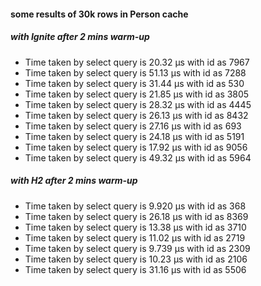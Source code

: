 #### some results of 30k rows in Person cache

##### with Ignite after 2 mins warm-up

* Time taken by select query is 20.32 μs with id as 7967
* Time taken by select query is 51.13 μs with id as 7288
* Time taken by select query is 31.44 μs with id as 530
* Time taken by select query is 21.85 μs with id as 3805
* Time taken by select query is 28.32 μs with id as 4445
* Time taken by select query is 26.13 μs with id as 8432
* Time taken by select query is 27.16 μs with id as 693
* Time taken by select query is 24.18 μs with id as 5191
* Time taken by select query is 17.92 μs with id as 9056
* Time taken by select query is 49.32 μs with id as 5964

##### with H2 after 2 mins warm-up

* Time taken by select query is 9.920 μs with id as 368
* Time taken by select query is 26.18 μs with id as 8369
* Time taken by select query is 13.38 μs with id as 3710
* Time taken by select query is 11.02 μs with id as 2719
* Time taken by select query is 9.739 μs with id as 2309
* Time taken by select query is 10.23 μs with id as 2106
* Time taken by select query is 31.16 μs with id as 5506
